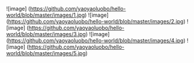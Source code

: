 ![image]
(https://github.com/yaoyaoluobo/hello-world/blob/master/images/1.jpg)
![image]
(https://github.com/yaoyaoluobo/hello-world/blob/master/images/2.jpg)
![image]
(https://github.com/yaoyaoluobo/hello-world/blob/master/images/3.jpg)
![image]
(https://github.com/yaoyaoluobo/hello-world/blob/master/images/4.jpg)
![image]
(https://github.com/yaoyaoluobo/hello-world/blob/master/images/5.jpg)
